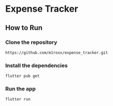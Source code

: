 # Expense Tracker

## How to Run

### Clone the repository

<pre><code>https://github.com/m1roxx/expense_tracker.git</code></pre>

### Install the dependencies

<pre><code>flutter pub get</code></pre>

### Run the app

<pre><code>flutter run</code></pre>
